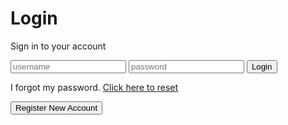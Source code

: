 <!DOCTYPE html>
<html lang="en">
<head>
  <meta charset="UTF-8">
  <meta name="viewport<!DOCTYPE html>
<html lang="en">
<head>
  <meta charset="UTF-8">
  <meta name="viewport" content="width=device-width, initial-scale=1.0">
  <title>Login Page</title>
  <link rel="stylesheet" href="styles.css">
</head>
<body>
  <div class="container">
    <h1>Login</h1>
    <p>Sign in to your account</p>
    <form>
      <input type="text" placeholder="username" class="input-field">
      <input type="password" placeholder="password" class="input-field">
      <button type="submit" class="login-button">Login</button>
    </form>
    <p class="forgot-password">
      I forgot my password. <a href="#">Click here to reset</a>
    </p>
    <button class="register-button">Register New Account</button>
  </div>
</body>
</html>
